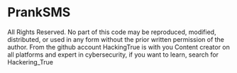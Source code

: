 # PrankSMS
All Rights Reserved. No part of this code may be reproduced, modified, distributed, or used in any form without the prior written permission of the author.
From the github account HackingTrue is with you Content creator on all platforms and expert in cybersecurity, if you want to learn, search for Hackering_True 
